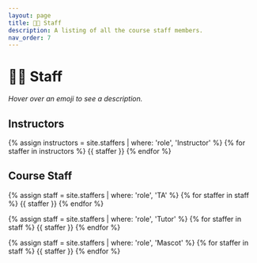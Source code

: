 ```yaml
---
layout: page
title: 👩‍🏫 Staff
description: A listing of all the course staff members.
nav_order: 7
---
```


# 👩‍🏫 Staff

_Hover over an emoji to see a description._

## Instructors

{% assign instructors = site.staffers | where: 'role', 'Instructor' %}
{% for staffer in instructors %}
{{ staffer }}
{% endfor %}

## Course Staff

{% assign staff = site.staffers | where: 'role', 'TA' %}
{% for staffer in staff %}
{{ staffer }}
{% endfor %}

{% assign staff = site.staffers | where: 'role', 'Tutor' %}
{% for staffer in staff %}
{{ staffer }}
{% endfor %}

{% assign staff = site.staffers | where: 'role', 'Mascot' %}
{% for staffer in staff %}
{{ staffer }}
{% endfor %}
